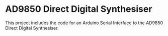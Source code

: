 # AD9850 Direct Digital Synthesiser

This project includes the code for an Arduino Serial Interface to the AD9850 Direct Digital Synthesiser. 


